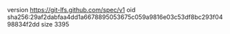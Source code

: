 version https://git-lfs.github.com/spec/v1
oid sha256:29af2dabfaa4dd1a6678895053675c059a9816e03c53df8bc293f0498834f2dd
size 3395
